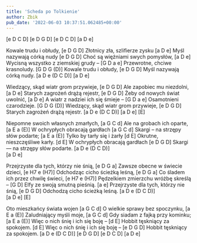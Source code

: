 ```yaml
---
title: 'Scheda po Tolkienie'
author: Zbik
pub_date: '2022-06-03 10:37:51.062485+00:00'
---
```


[e D C D]
[e D G D]
[e D C D]
[a D e]

Kowale trudu i obłudy, [e D G D]
Złotnicy zła, szlifierze zysku [a D e]
Myśl nazywają córką nudy [e D G D]
Choć są więźniami swych pomysłów, [a D e]
Wycisną wszystko z ziemskiej grudy – [G D a e]
Przewrotne, chciwe krasnoludy. [G D G (D)]
Kowale trudu i obłudy, [e D G D]
Myśl nazywają córką nudy. [a D e (D C D)]
[a D e]

Wiedzący, skąd wiatr grom przywieje, [e D G D]
Ale zapobiec mu niezdolni, [a D e]
Starych zagrożeń drążą rejestr, [e D G D]
Żeby od nowych świat uwolnić, [a D e]
A wiatr z nadziei ich się śmieje – [G D a e]
Osamotnieni czarodzieje. [G D G (D)]
Wiedzący, skąd wiatr grom przywieje, [e D G D]
Starych zagrożeń drążą rejestr. [a D e (D C D)]
[a D e]
[E]

Niepomne swoich własnych zmarłych, [a G C d]
Ale na grobach ich oparte, [a E a (E)]
W ochrypłych obracają gardłach [a G C d]
Skargi – na strzępy słów podarte; [a E a (E)]
Tylko by tarły się i żarły [d E]
Okrutne, nieszczęśliwe karły. [d E]
W ochrypłych obracają gardłach [e D G D]
Skargi — na strzępy słów podarte. [a D e (D C D)]   
[a D e]

Przejrzyste dla tych, którzy nie śnią, [e D G a]
Zawsze obecne w świecie dzieci, [e H7 e (H7)]
Odchodząc cicho ścieżką leśną, [e D G a]
Co śladem ich przez chwilę świeci, [e H7 e (H7)]
Pędzelkiem zmierzchu wróżbę skreślą – [G D]
Elfy ze swoją smutną pieśnią. [a e]
Przejrzyste dla tych, którzy nie śnią, [e D G D]
Odchodzą cicho ścieżką leśną. [a D e (D C D)]  
[a D e]
[E]

Oto mieszkańcy świata wojen [a G C d]
O wielkie sprawy bez spoczynku, [a E a (E)]
Zaludniający myśli moje, [a G C d]
Gdy siadam z fajką przy kominku; [a E a (E)]
Więc o nich śnię i ich się boję – [d E]
Hobbit tęskniący za spokojem. [d E]
Więc o nich śnię i ich się boję – [e D G D]
Hobbit tęskniący za spokojem. [a D e (D C D)]
[e D G D]
[e D C D]
[a D e]